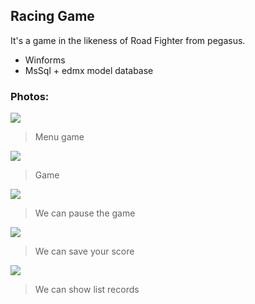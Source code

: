 ## Racing Game
It's a game in the likeness of Road Fighter from pegasus.
* Winforms
* MsSql + edmx model database

### Photos:

![](https://github.com/gwalus/RoadFighter_Game/blob/master/RoadFighter/RoadFighter/ScreenShots/rf_1.png)
> Menu game

![](https://github.com/gwalus/RoadFighter_Game/blob/master/RoadFighter/RoadFighter/ScreenShots/rf_2.png)
> Game

![](https://github.com/gwalus/RoadFighter_Game/blob/master/RoadFighter/RoadFighter/ScreenShots/rf_3.png)
> We can pause the game

![](https://github.com/gwalus/RoadFighter_Game/blob/master/RoadFighter/RoadFighter/ScreenShots/rf_4.png)
> We can save your score

![](https://github.com/gwalus/RoadFighter_Game/blob/master/RoadFighter/RoadFighter/ScreenShots/rf_5.png)
> We can show list records
